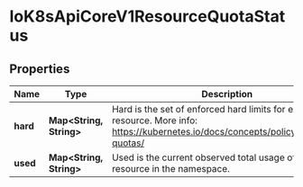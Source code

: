 
# IoK8sApiCoreV1ResourceQuotaStatus

## Properties
Name | Type | Description | Notes
------------ | ------------- | ------------- | -------------
**hard** | **Map&lt;String, String&gt;** | Hard is the set of enforced hard limits for each named resource. More info: https://kubernetes.io/docs/concepts/policy/resource-quotas/ |  [optional]
**used** | **Map&lt;String, String&gt;** | Used is the current observed total usage of the resource in the namespace. |  [optional]



